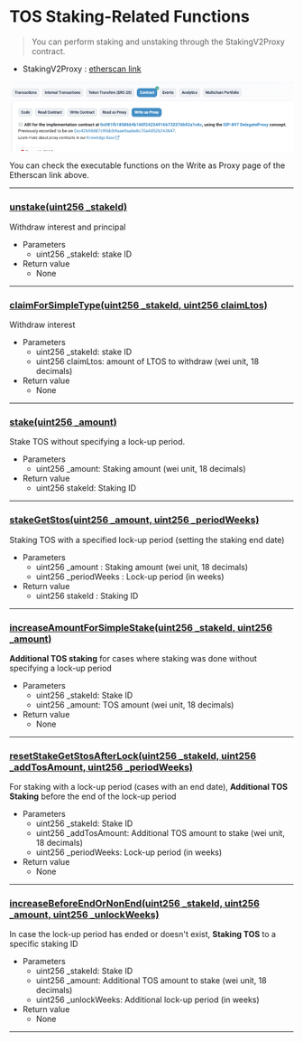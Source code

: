 # TOS Staking-Related Functions

> You can perform staking and unstaking through the StakingV2Proxy contract.
- StakingV2Proxy : [etherscan link](https://etherscan.io/address/0x14fb0933ec45ece75a431d10afaa1ddf7bfee44c#writeProxyContract)

![Select Write as Proxy](../img/tos_staking_0.png)

You can check the executable functions on the Write as Proxy page of the Etherscan link above.

*********

### [unstake(uint256 _stakeId)](https://etherscan.io/address/0x14fb0933ec45ece75a431d10afaa1ddf7bfee44c#writeProxyContract#F31)

Withdraw interest and principal

- Parameters
    - uint256 _stakeId: stake ID
- Return value
    - None

*********

### [claimForSimpleType(uint256 _stakeId, uint256 claimLtos)](https://etherscan.io/address/0x14fb0933ec45ece75a431d10afaa1ddf7bfee44c#writeProxyContract#F4)

Withdraw interest

- Parameters
    - uint256 _stakeId: stake ID
    - uint256 claimLtos: amount of LTOS to withdraw (wei unit, 18 decimals)
- Return value
    - None

*********

### [stake(uint256 _amount)](https://etherscan.io/address/0x14fb0933ec45ece75a431d10afaa1ddf7bfee44c#writeProxyContract#F24) 

Stake TOS without specifying a lock-up period.

- Parameters
    - uint256 _amount: Staking amount (wei unit, 18 decimals)
- Return value
    - uint256 stakeId: Staking ID

*********

### [stakeGetStos(uint256 _amount, uint256 _periodWeeks)](https://etherscan.io/address/0x14fb0933ec45ece75a431d10afaa1ddf7bfee44c#writeProxyContract#F26)

Staking TOS with a specified lock-up period (setting the staking end date)

- Parameters
    - uint256 _amount : Staking amount (wei unit, 18 decimals)
    - uint256 _periodWeeks : Lock-up period (in weeks)
- Return value
    - uint256 stakeId : Staking ID

*********

### [increaseAmountForSimpleStake(uint256 _stakeId, uint256 _amount)](https://etherscan.io/address/0x14fb0933ec45ece75a431d10afaa1ddf7bfee44c#writeProxyContract#F8)

**Additional TOS staking** for cases where staking was done without specifying a lock-up period

- Parameters
    - uint256 _stakeId: Stake ID
    - uint256 _amount: TOS amount (wei unit, 18 decimals)
- Return value
    - None

*********

### [resetStakeGetStosAfterLock(uint256 _stakeId, uint256 _addTosAmount, uint256 _periodWeeks)](https://etherscan.io/address/0x14fb0933ec45ece75a431d10afaa1ddf7bfee44c#writeProxyContract#F18)

For staking with a lock-up period (cases with an end date), **Additional TOS Staking** before the end of the lock-up period

- Parameters
    - uint256 _stakeId: Stake ID
    - uint256 _addTosAmount: Additional TOS amount to stake (wei unit, 18 decimals)
    - uint256 _periodWeeks: Lock-up period (in weeks)
- Return value
    - None

*********

### [increaseBeforeEndOrNonEnd(uint256 _stakeId, uint256 _amount, uint256 _unlockWeeks)](https://etherscan.io/address/0x14fb0933ec45ece75a431d10afaa1ddf7bfee44c#writeProxyContract#F9)

In case the lock-up period has ended or doesn't exist, **Staking TOS** to a specific staking ID

- Parameters
    - uint256 _stakeId: Stake ID
    - uint256 _amount: Additional TOS amount to stake (wei unit, 18 decimals)
    - uint256 _unlockWeeks: Additional lock-up period (in weeks)
- Return value
    - None

*********